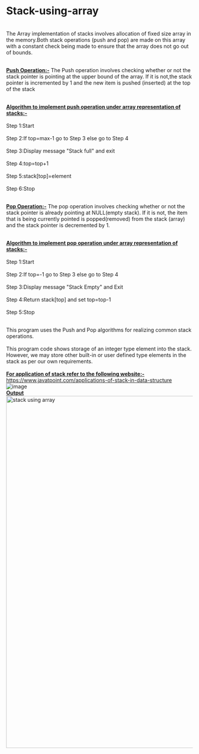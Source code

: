 # Stack-using-array
<br>The Array implementation of stacks involves allocation of fixed size array in the memory.Both stack operations (push and pop) are made on this array with a constant check being made to ensure that the array does not go out of bounds.</br>

<b><br><ins>Push Operation:-</b></ins> The Push operation involves checking whether or not the stack pointer is pointing at the upper bound of the array. If it is not,the stack pointer is incremented by 1 and the new item is pushed (inserted) at the top of the stack</br>

<b><br><ins>Algorithm to implement push operation under array representation of stacks:-</b></ins></br>
<br>Step 1:Start</br>
<br>Step 2:If top=max-1 go to Step 3 else go to Step 4</br>
<br>Step 3:Display message "Stack full" and exit</br>
<br>Step 4:top=top+1</br>
<br>Step 5:stack[top]=element</br>
<br>Step 6:Stop</br>

<br><b><ins>Pop Operation:-</b></ins> The pop operation involves checking whether or not the stack pointer is already pointing at NULL(empty stack). If it is not, the item that is being currently pointed is popped(removed) from the stack (array) and the stack pointer is decremented by 1.</br>

<br><b><ins>Algorithm to implement pop operation under array representation of stacks:-</b></ins></br>
<br>Step 1:Start</br>
<br>Step 2:If top=-1 go to Step 3 else go to Step 4</br>
<br>Step 3:Display message "Stack Empty" and Exit</br>
<br>Step 4:Return stack[top] and set top=top-1</br>
<br>Step 5:Stop</br>

<br>This program uses the Push and Pop algorithms for realizing common stack operations.</br>
<br>This program code shows storage of an integer type element into the stack. However, we may store other built-in or user defined type elements in the stack as per our own requirements.</br>
<br><b><ins>For application of stack refer to the following website:-</b></ins></br>
https://www.javatpoint.com/applications-of-stack-in-data-structure
![image](https://user-images.githubusercontent.com/125802204/221756817-8ed25a35-495c-4ec5-b624-65640b65f19b.png)
<br>
<b><ins>Output</b></ins>
<br>
<img width="952" alt="stack using array" src="https://user-images.githubusercontent.com/124968304/234180383-00cdc0df-39c7-444f-b934-2ff98e5e7202.png">

